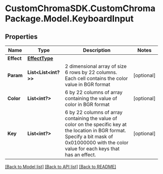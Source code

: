 # CustomChromaSDK.CustomChromaPackage.Model.KeyboardInput
## Properties

Name | Type | Description | Notes
------------ | ------------- | ------------- | -------------
**Effect** | [**EffectType**](EffectType.md) |  | 
**Param** | **List&lt;List&lt;int?&gt;&gt;** | 2 dimensional array of size 6 rows by 22 columns. Each cell contains the color value in BGR format | [optional] 
**Color** | **List&lt;int?&gt;** | 6 by 22 columns of array containing the value of color in BGR format | [optional] 
**Key** | **List&lt;int?&gt;** | 6 by 22 columns of array containing the value of color on the specific key at the location in BGR format. Specify a bit mask of 0x01000000 with the color value for each keys that has an effect. | [optional] 

[[Back to Model list]](../README.md#documentation-for-models) [[Back to API list]](../README.md#documentation-for-api-endpoints) [[Back to README]](../README.md)

